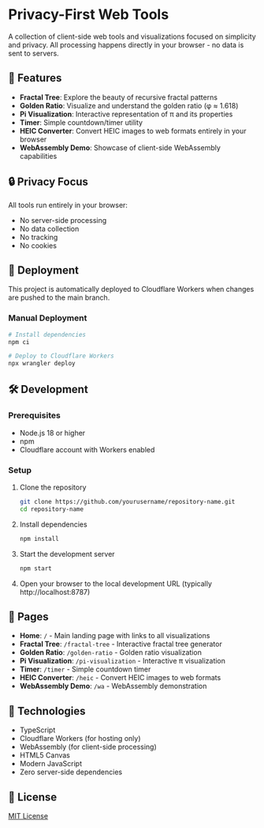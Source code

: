# Privacy-First Web Tools

A collection of client-side web tools and visualizations focused on simplicity and privacy. All processing happens directly in your browser - no data is sent to servers.

## 🌟 Features

- **Fractal Tree**: Explore the beauty of recursive fractal patterns
- **Golden Ratio**: Visualize and understand the golden ratio (φ ≈ 1.618)
- **Pi Visualization**: Interactive representation of π and its properties
- **Timer**: Simple countdown/timer utility
- **HEIC Converter**: Convert HEIC images to web formats entirely in your browser
- **WebAssembly Demo**: Showcase of client-side WebAssembly capabilities

## 🔒 Privacy Focus

All tools run entirely in your browser:
- No server-side processing
- No data collection
- No tracking
- No cookies

## 🚀 Deployment

This project is automatically deployed to Cloudflare Workers when changes are pushed to the main branch.

### Manual Deployment

```bash
# Install dependencies
npm ci

# Deploy to Cloudflare Workers
npx wrangler deploy
```

## 🛠️ Development

### Prerequisites

- Node.js 18 or higher
- npm
- Cloudflare account with Workers enabled

### Setup

1. Clone the repository
   ```bash
   git clone https://github.com/yourusername/repository-name.git
   cd repository-name
   ```

2. Install dependencies
   ```bash
   npm install
   ```

3. Start the development server
   ```bash
   npm start
   ```

4. Open your browser to the local development URL (typically http://localhost:8787)

## 📄 Pages

- **Home**: `/` - Main landing page with links to all visualizations
- **Fractal Tree**: `/fractal-tree` - Interactive fractal tree generator
- **Golden Ratio**: `/golden-ratio` - Golden ratio visualization
- **Pi Visualization**: `/pi-visualization` - Interactive π visualization
- **Timer**: `/timer` - Simple countdown timer
- **HEIC Converter**: `/heic` - Convert HEIC images to web formats
- **WebAssembly Demo**: `/wa` - WebAssembly demonstration

## 🔧 Technologies

- TypeScript
- Cloudflare Workers (for hosting only)
- WebAssembly (for client-side processing)
- HTML5 Canvas
- Modern JavaScript
- Zero server-side dependencies

## 📝 License

[MIT License](LICENSE)
